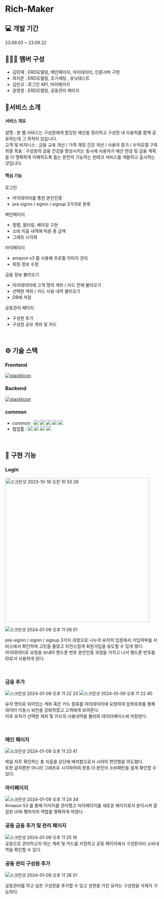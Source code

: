 # Rich-Maker

## 💻 개발 기간
23.09.03 ~ 23.09.22
## 🧑‍🤝‍🧑 멤버 구성
- 김민재 : ERD모델링, 메인페이지, 마이데이터, 인증서버 구현 
- 최지준 : ERD모델링, 초기세팅 , 유닛테스트
- 김만규 : 로그인 API, 마이페이지 
- 권영경 : ERD모델링, 공동관리 페이지 
## 🚀서비스 소개
 
 #### 서비스 개요
 설명 : 본 웹 서비스는 구성원에게 할당된 예산을 정리하고 구성원 내 사용처를 함께 공유하는데 그 목적이 있습니다.
 <br />
 고객 및 비지니스 :  금융 교육 개선 / 가족 재정 건강 개선 / 사용자 증가 / 수익모델 구축 
 <br />
 최종 목표 : 구성원의 금융 건강을 향상시키는 동시에 사용자가 예산 편성 및 금융 계획을 더 명확하게 이해하도록 돕는 완전히 기능하는 핀테크 서비스를 개발하고 출시하는 것입니다. 
 
 #### 핵심 기능
 로그인 
 - 마이데이터를 통한 본인인증
 - pre signin / signin / signup  3가지로 분류

 메인페이지
 - 정렬, 필터링, 페이징 구현
 - 소비 지출 내역에 따른 총 금액
 - 그래프 시각화

 마이페이지
 -  amazon s3 를 사용해 프로필 이미지 관리 
 - 회원 정보 수정

금융 정보 불러오기 
- 마이데이터에 고객 명의 계좌 / 카드 전체 불러오기
- 선택한 계좌 / 카드 사용 내역 불러오기
- DB에 저장 
   
공동관리 페이지 
- 구성원 추가
- 구성원 공유 계좌 및 카드 

<br />
 
## ⚙️ 기술 스택
### Frontend
[![stackticon](https://firebasestorage.googleapis.com/v0/b/stackticon-81399.appspot.com/o/images%2F1693791891735?alt=media&token=f38ca43a-35de-42fa-8e02-e0b4b0e5efa4)](https://github.com/msdio/stackticon)
### Backend
[![stackticon](https://firebasestorage.googleapis.com/v0/b/stackticon-81399.appspot.com/o/images%2F1693791755671?alt=media&token=2c2c08b5-ef79-4a5a-aa73-582b6c581acf)](https://github.com/msdio/stackticon)
### common
* common : <img src="https://img.shields.io/badge/git-F05032?style=for-the-badge&logo=git&logoColor=white"> <img src="https://img.shields.io/badge/github-181717?style=for-the-badge&logo=github&logoColor=white"> <img src="https://img.shields.io/badge/visualstudiocode-007ACC?style=for-the-badge&logo=visualstudiocode&logoColor=white"> <img src="https://img.shields.io/badge/eslint-4B32C3?style=for-the-badge&logo=eslint&logoColor=white"> <img src="https://img.shields.io/badge/prettier-F7B93E?style=for-the-badge&logo=prettier&logoColor=white">
* 협업툴 : <img src="https://img.shields.io/badge/notion-000000?style=for-the-badge&logo=notion&logoColor=white"> <img src="https://img.shields.io/badge/slack-4A154B?style=for-the-badge&logo=slack&logoColor=white"> <img src="https://img.shields.io/badge/trello-0052CC?style=for-the-badge&logo=trello&logoColor=white"> <img src="https://img.shields.io/badge/postman-FF6C37?style=for-the-badge&logo=postman&logoColor=white">
<br />

## 📌 구현 기능
### Login
<img width="470" alt="스크린샷 2023-10-18 오전 10 50 26" src="https://github.com/Junjiii/coding_test/assets/138355289/dda75cb0-f062-4673-9aaf-763a20597e50">

![스크린샷 2024-01-09 오후 11 08 01](https://github.com/Junjiii/coding_test/assets/138355289/b0b90074-2d09-4242-a729-3f94e0708a18)
<br>

pre-signin / signin / signup 3가지 과정으로 나누어 유저의 입장에서 가입여부를 서비스에서 확인하여 고민을 줄였고 자연스럽게 회원가입을 유도할 수 있게 했다.
<br>
마이데이터로 요청을 보내어 핸드폰 번호 본인인증 과정을 거치고 나서 핸드폰 번호를 ID로서 사용하게 된다. 


<br>

### 금융 추가 
![스크린샷 2024-01-09 오후 11 22 33](https://github.com/Junjiii/coding_test/assets/138355289/1556aded-71c5-4bea-a49d-ea072d5e25ef)
![스크린샷 2024-01-09 오후 11 22 40](https://github.com/Junjiii/coding_test/assets/138355289/d30539bc-76e5-4187-ac18-f58a7a5644be)
<br>

유저 명의로 되어있는 계좌 혹은 카드 종류를 마이데이터에 요청하여 암복호화를 통해 데이터 이동시 보안을 강화하였고 고객에게 보여준다. 
<br>
이후 유저가 선택한 계좌 및 카드의 사용내역을 불러와 데이터베이스에 저장한다. 

<br>

### 메인 페이지 
![스크린샷 2024-01-09 오후 11 23 41](https://github.com/Junjiii/coding_test/assets/138355289/2c157b1b-f481-462d-8489-71ebc2963b28)

제일 자주 확인하는 총 지출을 상단에 배치함으로서 시야의 편안함을 의도했다. 
<br>
또한 글자뿐만 아니라 그래프로 시각화하여 한층 더 본인의 소비패턴을 쉽게 확인할 수 있다. 
<br>

### 마이페이지 
![스크린샷 2024-01-09 오후 11 24 34](https://github.com/Junjiii/coding_test/assets/138355289/fe50e27d-33f5-4bc9-901b-60bc501e7515)
<br>
Amaxon S3 를 통해 이미지를 관리했고 마이페이지를 새로운 페이지로서 분리시켜 깔끔한 UI와 펭피지의 역할을 명확하게 하였다. 
<br>

### 공동 금융 추가 및 관리 페이지 
![스크린샷 2024-01-09 오후 11 25 16](https://github.com/Junjiii/coding_test/assets/138355289/16b8ee29-bb86-428a-bb45-e30cb0fdeb3f)
<br>
공동으로 관리하고자 하는 계좌 및 카드를 지정하고 공동 페이지에서 구성원끼리 소비내역을 확인할 수 있다. 
<br>
### 공동 관리 구성원 추가 
![스크린샷 2024-01-09 오후 11 26 01](https://github.com/Junjiii/coding_test/assets/138355289/bb2c9a9e-f53b-402e-80fc-678627a1fd7e)
<br>

공동관리를 하고 싶은 구성원을 추가할 수 있고 권한을 가진 유저는 구성원을 삭제가 가능하다. 



